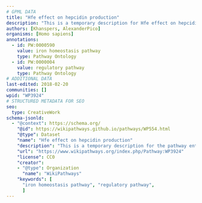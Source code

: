 ```yaml
---
# GPML DATA
title: "Hfe effect on hepcidin production"
description: "This is a temporary description for Hfe effect on hepcidin production"
authors: [Khanspers, AlexanderPico]
organisms: [Homo sapiens]
annotations:
  - id: PW:0000590
    value: iron homeostasis pathway
    type: Pathway Ontology
  - id: PW:0000004
    value: regulatory pathway
    type: Pathway Ontology
# ADDITIONAL DATA
last-edited: 2018-02-20
communities: []
wpid: "WP3924"
# STRUCTURED METADATA FOR SEO
seo:
  type: CreativeWork
schema-jsonld:
  - "@context": https://schema.org/
    "@id": https://wikipathways.github.io/pathways/WP554.html
    "@type": Dataset
    "name": "Hfe effect on hepcidin production"
    "description": "This is a temporary description for the pathway entitled: Hfe effect on hepcidin production"
    "url": "https://www.wikipathways.org/index.php/Pathway:WP3924"
    "license": CC0
    "creator":
    - "@type": Organization
      "name": "WikiPathways"
    "keywords": [
      "iron homeostasis pathway", "regulatory pathway",
      ]
---
```

